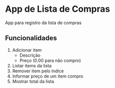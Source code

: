 # App de Lista de Compras

App para registro da lista de compras

## Funcionalidades
1. Adicionar item
    * Descrição
    * Preço (0.00 para não compro)
2. Listar items da lista
3. Remover item pelo índice
4. Informar preço de um item compro 
5. Mostrar total da lista
